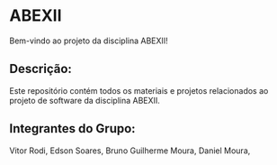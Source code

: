 # ABEXII
Bem-vindo ao projeto da disciplina ABEXII!

## Descrição:
Este repositório contém todos os materiais e projetos relacionados ao projeto
de software da disciplina ABEXII.

## Integrantes do Grupo:
Vitor Rodi,
Edson Soares,
Bruno Guilherme Moura,
Daniel Moura,
